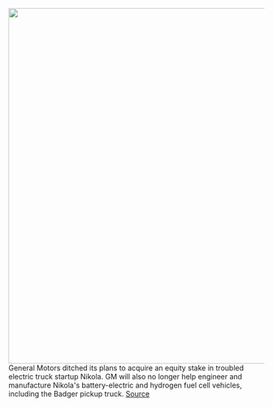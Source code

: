 <img src='https://cdn.vox-cdn.com/thumbor/9yaXaoNFuueaZzwvPdR7q93Rr_A=/0x0:5000x3000/1200x800/filters:focal(2100x1100:2900x1900)/cdn.vox-cdn.com/uploads/chorus_image/image/68000554/Badger_01.0.jpg' width='700px' /><br/>
General Motors ditched its plans to acquire an equity stake in troubled electric truck startup Nikola. GM will also no longer help engineer and manufacture Nikola's battery-electric and hydrogen fuel cell vehicles, including the Badger pickup truck.
<a href='https://www.theverge.com/2020/11/30/21726594/gm-nikola-deal-equity-badger-truck-hydrogen'> Source <a/>